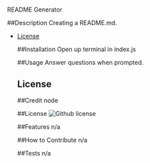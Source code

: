 
  # 
  README Generator

  ##Description
  Creating a README.md.
  
* [License](#license)


  ##Installation
  Open up terminal in index.js

  ##Usage
  Answer questions when prompted.
  ## License

  ##Credit
  node

  ##License
  ![Github license](https://img.shields.io/badge/license-MIT-red.svg)

  ##Features
  n/a

  ##How to Contribute
  n/a

  ##Tests
  n/a

